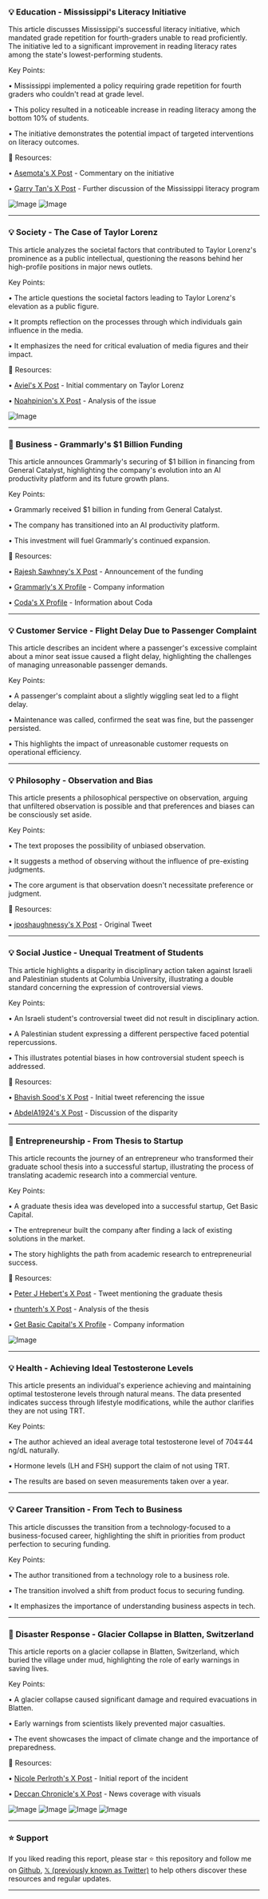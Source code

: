 ### 💡 Education - Mississippi's Literacy Initiative

This article discusses Mississippi's successful literacy initiative, which mandated grade repetition for fourth-graders unable to read proficiently.  The initiative led to a significant improvement in reading literacy rates among the state's lowest-performing students.

Key Points:

• Mississippi implemented a policy requiring grade repetition for fourth graders who couldn't read at grade level.


• This policy resulted in a noticeable increase in reading literacy among the bottom 10% of students.


• The initiative demonstrates the potential impact of targeted interventions on literacy outcomes.


🔗 Resources:

• [Asemota's X Post](https://x.com/asemota) - Commentary on the initiative


• [Garry Tan's X Post](https://x.com/garrytan/status/1927718957714207048) - Further discussion of the Mississippi literacy program


![Image](https://pbs.twimg.com/media/GsCiLLdbEAAEYhv?format=jpg&name=small)
![Image](https://pbs.twimg.com/media/GsCiLLiaMAA3DmS?format=jpg&name=small)


---

### 💡 Society - The Case of Taylor Lorenz

This article analyzes the societal factors that contributed to Taylor Lorenz's prominence as a public intellectual, questioning the reasons behind her high-profile positions in major news outlets.

Key Points:

•  The article questions the societal factors leading to Taylor Lorenz's elevation as a public figure.


• It prompts reflection on the processes through which individuals gain influence in the media.


• It emphasizes the need for critical evaluation of media figures and their impact.


🔗 Resources:

• [Aviel's X Post](https://x.com/aviel) - Initial commentary on Taylor Lorenz


• [Noahpinion's X Post](https://x.com/Noahpinion/status/1928309256920379500) - Analysis of the issue


![Image](https://pbs.twimg.com/media/GsK6rqxWwAAPUFp?format=png&name=small)


---

### 🚀 Business - Grammarly's $1 Billion Funding

This article announces Grammarly's securing of $1 billion in financing from General Catalyst, highlighting the company's evolution into an AI productivity platform and its future growth plans.

Key Points:

• Grammarly received $1 billion in funding from General Catalyst.


• The company has transitioned into an AI productivity platform.


• This investment will fuel Grammarly's continued expansion.


🔗 Resources:

• [Rajesh Sawhney's X Post](https://x.com/rajeshsawhney) - Announcement of the funding


• [Grammarly's X Profile](https://x.com/Grammarly) - Company information


• [Coda's X Profile](https://x.com/coda_hq) - Information about Coda


---

### 💡 Customer Service - Flight Delay Due to Passenger Complaint

This article describes an incident where a passenger's excessive complaint about a minor seat issue caused a flight delay, highlighting the challenges of managing unreasonable passenger demands.


Key Points:

• A passenger's complaint about a slightly wiggling seat led to a flight delay.


• Maintenance was called, confirmed the seat was fine, but the passenger persisted.


• This highlights the impact of unreasonable customer requests on operational efficiency.



---

### 💡 Philosophy -  Observation and Bias

This article presents a philosophical perspective on observation, arguing that unfiltered observation is possible and that preferences and biases can be consciously set aside.


Key Points:

• The text proposes the possibility of unbiased observation.


• It suggests a method of observing without the influence of pre-existing judgments.


• The core argument is that observation doesn't necessitate preference or judgment.


🔗 Resources:

• [jposhaughnessy's X Post](https://x.com/jposhaughnessy/status/1928309533891342806) - Original Tweet


---

### 💡 Social Justice - Unequal Treatment of Students

This article highlights a disparity in disciplinary action taken against Israeli and Palestinian students at Columbia University, illustrating a double standard concerning the expression of controversial views.

Key Points:

• An Israeli student's controversial tweet did not result in disciplinary action.


• A Palestinian student expressing a different perspective faced potential repercussions.


• This illustrates potential biases in how controversial student speech is addressed.


🔗 Resources:

• [Bhavish Sood's X Post](https://x.com/bhavishsood) -  Initial tweet referencing the issue


• [AbdelA1924's X Post](https://x.com/AbdelA1924/status/1928205609951780935) - Discussion of the disparity


---

### 🚀 Entrepreneurship -  From Thesis to Startup

This article recounts the journey of an entrepreneur who transformed their graduate school thesis into a successful startup,  illustrating the process of translating academic research into a commercial venture.


Key Points:

• A graduate thesis idea was developed into a successful startup, Get Basic Capital.


• The entrepreneur built the company after finding a lack of existing solutions in the market.


• The story highlights the path from academic research to entrepreneurial success.


🔗 Resources:

• [Peter J Hebert's X Post](https://x.com/peterjhebert) - Tweet mentioning the graduate thesis


• [rhunterh's X Post](https://x.com/rhunterh/status/1928130658120904784) - Analysis of the thesis


• [Get Basic Capital's X Profile](https://x.com/getbasiccapital) -  Company information


![Image](https://pbs.twimg.com/media/GsIYa9LXYAAk5J6?format=png&name=small)


---

### 💡 Health - Achieving Ideal Testosterone Levels

This article presents an individual's experience achieving and maintaining optimal testosterone levels through natural means.  The data presented indicates success through lifestyle modifications, while the author clarifies they are not using TRT.

Key Points:

•  The author achieved an ideal average total testosterone level of 704∓44 ng/dL naturally.


•  Hormone levels (LH and FSH) support the claim of not using TRT.


•  The results are based on seven measurements taken over a year.



---

### 💡 Career Transition - From Tech to Business

This article discusses the transition from a technology-focused to a business-focused career, highlighting the shift in priorities from product perfection to securing funding.


Key Points:

• The author transitioned from a technology role to a business role.


• The transition involved a shift from product focus to securing funding.


• It emphasizes the importance of understanding business aspects in tech.



---

### 🤖 Disaster Response - Glacier Collapse in Blatten, Switzerland

This article reports on a glacier collapse in Blatten, Switzerland, which buried the village under mud, highlighting the role of early warnings in saving lives.


Key Points:

• A glacier collapse caused significant damage and required evacuations in Blatten.


• Early warnings from scientists likely prevented major casualties.


• The event showcases the impact of climate change and the importance of preparedness.


🔗 Resources:

• [Nicole Perlroth's X Post](https://x.com/nicoleperlroth) - Initial report of the incident


• [Deccan Chronicle's X Post](https://x.com/DeccanChronicle/status/1928118145820016952) -  News coverage with visuals


![Image](https://pbs.twimg.com/media/GsINHRYW0AAWuyn?format=jpg&name=360x360)
![Image](https://pbs.twimg.com/amplify_video_thumb/1928118030438903808/img/fbFfU5Nh9knXNpva.jpg)
![Image](https://pbs.twimg.com/amplify_video_thumb/1928118030078218240/img/rhCLofZuv48rQw1l.jpg)
![Image](https://pbs.twimg.com/amplify_video_thumb/1928118030258544640/img/FyZoAt4c5sQsSZmC.jpg)


---

### ⭐️ Support

If you liked reading this report, please star ⭐️ this repository and follow me on [Github](https://github.com/Drix10), [𝕏 (previously known as Twitter)](https://x.com/DRIX_10_) to help others discover these resources and regular updates.

---